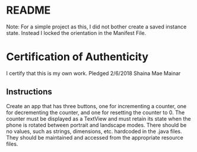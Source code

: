 # README
Note: For a simple project as this, I did not bother create a saved instance state. Instead I locked the orientation in the Manifest File.
# Certification of Authenticity
I certify that this is my own work. Pledged 2/6/2018 Shaina Mae Mainar
## Instructions
Create an app that has three buttons, one for incrementing a counter, one for decrementing the counter, and one for resetting the counter to 0. The counter must be displayed as a TextView and must retain its state when the phone is rotated between portrait and landscape modes. There should be no values, such as strings, dimensions, etc. hardcoded in the .java files. They should be maintained and accessed from the appropriate resource files.
